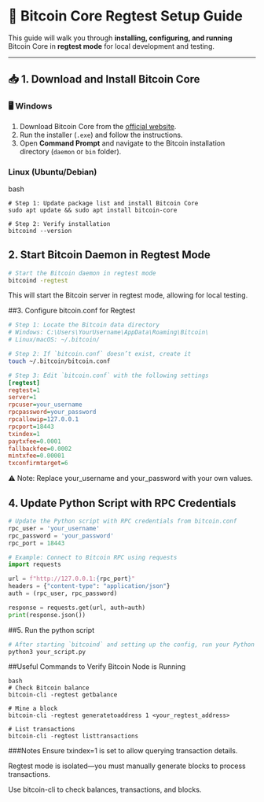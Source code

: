
# 🚀 Bitcoin Core Regtest Setup Guide  

This guide will walk you through **installing, configuring, and running** Bitcoin Core in **regtest mode** for local development and testing.  

---

## 📥 1. Download and Install Bitcoin Core  

### 🖥 Windows  
1. Download Bitcoin Core from the [official website](https://bitcoincore.org/en/download/).  
2. Run the installer (`.exe`) and follow the instructions.  
3. Open **Command Prompt** and navigate to the Bitcoin installation directory (`daemon` or `bin` folder).  

### Linux (Ubuntu/Debian)
bash
```
# Step 1: Update package list and install Bitcoin Core
sudo apt update && sudo apt install bitcoin-core

# Step 2: Verify installation
bitcoind --version
```

## 2. Start Bitcoin Daemon in Regtest Mode
```bash
# Start the Bitcoin daemon in regtest mode
bitcoind -regtest
```
This will start the Bitcoin server in regtest mode, allowing for local testing.

##3. Configure bitcoin.conf for Regtest
```bash
# Step 1: Locate the Bitcoin data directory
# Windows: C:\Users\YourUsername\AppData\Roaming\Bitcoin\
# Linux/macOS: ~/.bitcoin/

# Step 2: If `bitcoin.conf` doesn’t exist, create it
touch ~/.bitcoin/bitcoin.conf
```
```ini
# Step 3: Edit `bitcoin.conf` with the following settings
[regtest]
regtest=1
server=1
rpcuser=your_username
rpcpassword=your_password
rpcallowip=127.0.0.1
rpcport=18443
txindex=1
paytxfee=0.0001
fallbackfee=0.0002
mintxfee=0.00001
txconfirmtarget=6
```
⚠️ Note: Replace your_username and your_password with your own values.

## 4. Update Python Script with RPC Credentials
```python
# Update the Python script with RPC credentials from bitcoin.conf
rpc_user = 'your_username'
rpc_password = 'your_password'
rpc_port = 18443

# Example: Connect to Bitcoin RPC using requests
import requests

url = f"http://127.0.0.1:{rpc_port}"
headers = {"content-type": "application/json"}
auth = (rpc_user, rpc_password)

response = requests.get(url, auth=auth)
print(response.json())
```

##5. Run the python script 
```bash
# After starting `bitcoind` and setting up the config, run your Python script
python3 your_script.py
```

##Useful Commands to Verify Bitcoin Node is Running
```
bash
# Check Bitcoin balance
bitcoin-cli -regtest getbalance

# Mine a block
bitcoin-cli -regtest generatetoaddress 1 <your_regtest_address>

# List transactions
bitcoin-cli -regtest listtransactions
```
###Notes
Ensure txindex=1 is set to allow querying transaction details.

Regtest mode is isolated—you must manually generate blocks to process transactions.

Use bitcoin-cli to check balances, transactions, and blocks.










